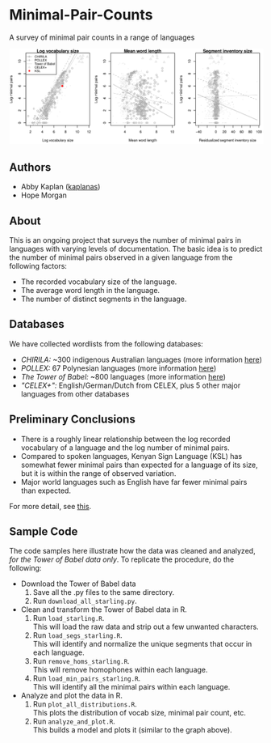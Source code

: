 # Minimal-Pair-Counts
A survey of minimal pair counts in a range of languages

![Graphs of minimal pair counts](https://github.com/kaplanas/Minimal-Pair-Counts/blob/master/nonzero_model_illustration.png)

## Authors
+ Abby Kaplan ([kaplanas](https://github.com/kaplanas))
+ Hope Morgan

## About
This is an ongoing project that surveys the number of minimal pairs in languages with varying levels of documentation.  The basic idea is to predict the number of minimal pairs observed in a given language from the following factors:

+ The recorded vocabulary size of the language.
+ The average word length in the language.
+ The number of distinct segments in the language.

## Databases
We have collected wordlists from the following databases:

+ *CHIRILA:* ~300 indigenous Australian languages (more information [here](http://www.pamanyungan.net/chirila/about-the-chirila-database/))
+ *POLLEX:* 67 Polynesian languages (more information [here](https://pollex.shh.mpg.de/))
+ *The Tower of Babel:* ~800 languages (more information [here](http://starling.rinet.ru/cgi-bin/main.cgi?root=config))
+ *"CELEX+":* English/German/Dutch from CELEX, plus 5 other major languages from other databases

## Preliminary Conclusions
+ There is a roughly linear relationship between the log recorded vocabulary of a language and the log number of minimal pairs.
+ Compared to spoken languages, Kenyan Sign Language (KSL) has somewhat fewer minimal pairs than expected for a language of its size, but it is within the range of observed variation.
+ Major world languages such as English have far fewer minimal pairs than expected.

For more detail, see [this](https://github.com/kaplanas/Minimal-Pair-Counts/blob/master/minimal_pair_counts.pdf).

## Sample Code
The code samples here illustrate how the data was cleaned and analyzed, *for the Tower of Babel data only*.  To replicate the procedure, do the following:

+ Download the Tower of Babel data
  1. Save all the .py files to the same directory.
  2. Run `download_all_starling.py`.
+ Clean and transform the Tower of Babel data in R.
  1. Run `load_starling.R`.  
     This will load the raw data and strip out a few unwanted characters.
  2. Run `load_segs_starling.R`.  
     This will identify and normalize the unique segments that occur in each language.
  3. Run `remove_homs_starling.R`.  
     This will remove homophones within each language.
  4. Run `load_min_pairs_starling.R`.  
     This will identify all the minimal pairs within each language.
+ Analyze and plot the data in R.
  1. Run `plot_all_distributions.R`.  
     This plots the distribution of vocab size, minimal pair count, etc.
  2. Run `analyze_and_plot.R`.  
     This builds a model and plots it (similar to the graph above).
